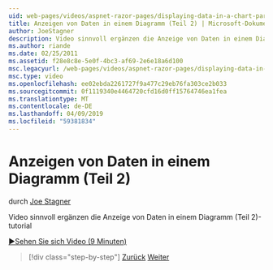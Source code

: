 ```yaml
---
uid: web-pages/videos/aspnet-razor-pages/displaying-data-in-a-chart-part-2
title: Anzeigen von Daten in einem Diagramm (Teil 2) | Microsoft-Dokumentation
author: JoeStagner
description: Video sinnvoll ergänzen die Anzeige von Daten in einem Diagramm (Teil 2)-tutorial
ms.author: riande
ms.date: 02/25/2011
ms.assetid: f28e8c8e-5e0f-4bc3-af69-2e6e18a6d100
msc.legacyurl: /web-pages/videos/aspnet-razor-pages/displaying-data-in-a-chart-part-2
msc.type: video
ms.openlocfilehash: ee02ebda2261727f9a477c29eb76fa303ce2b033
ms.sourcegitcommit: 0f1119340e4464720cfd16d0ff15764746ea1fea
ms.translationtype: MT
ms.contentlocale: de-DE
ms.lasthandoff: 04/09/2019
ms.locfileid: "59381834"
---
```

# <a name="displaying-data-in-a-chart-part-2"></a>Anzeigen von Daten in einem Diagramm (Teil 2)

durch [Joe Stagner](https://github.com/JoeStagner)

Video sinnvoll ergänzen die Anzeige von Daten in einem Diagramm (Teil 2)-tutorial

[&#9654;Sehen Sie sich Video (9 Minuten)](https://channel9.msdn.com/Blogs/ASP-NET-Site-Videos/displaying-data-in-a-chart-part-2)

> [!div class="step-by-step"]
> [Zurück](displaying-data-in-a-chart-part-1.md)
> [Weiter](working-with-files.md)
